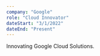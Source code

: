 ```yaml
---
company: "Google"
role: "Cloud Innovator"
dateStart: "3/1/2022"
dateEnd: "Present"
---
```


Innovating Google Cloud Solutions. 